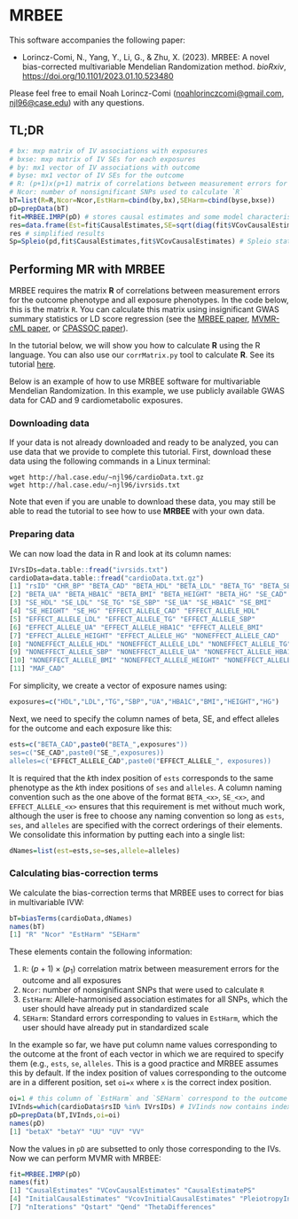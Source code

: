 # MRBEE
This software accompanies the following paper:

- Lorincz-Comi, N., Yang, Y., Li, G., & Zhu, X. (2023). MRBEE: A novel bias-corrected multivariable Mendelian Randomization method. *bioRxiv*, https://doi.org/10.1101/2023.01.10.523480

Please feel free to email Noah Lorincz-Comi (noahlorinczcomi@gmail.com, njl96@case.edu) with any questions.

## TL;DR
```R
# bx: mxp matrix of IV associations with exposures
# bxse: mxp matrix of IV SEs for each exposures
# by: mx1 vector of IV associations with outcome
# byse: mx1 vector of IV SEs for the outcome
# R: (p+1)x(p+1) matrix of correlations between measurement errors for the outcome (first/top left position) and each exposure
# Ncor: number of nonsignificant SNPs used to calculate `R`
bT=list(R=R,Ncor=Ncor,EstHarm=cbind(by,bx),SEHarm=cbind(byse,bxse))
pD=prepData(bT)
fit=MRBEE.IMRP(pD) # stores causal estimates and some model characteristics
res=data.frame(Est=fit$CausalEstimates,SE=sqrt(diag(fit$VCovCausalEstimates))); res$P=1-pchisq((res$Est/res$SE)^2,1)
res # simplified results
Sp=Spleio(pd,fit$CausalEstimates,fit$VCovCausalEstimates) # Spleio statistics and P-values for horizontal pleiotropy for each IV 
```

<!---
Two pieces of software are provided in this repository:
- **MRBEE R package**
  - Install using `devtools::install_github("noahlorinczcomi/MRBEE")` or `remotes::install_github("noahlorinczcomi/MRBEE")` in R.
- `corrMatrix.py`
  - MRBEE subtracts from IVW two terms, both of which are calculated from a correlation matrix **R**. If you have $p$ exposures and $q$ outcomes in MR, **R** will be of dimension $(p+q)\times (p+q)$ and the **MRBEE** software needs it.
  - `corrMatrix.py` is a command line tool to calculate **R** in a simple way (see below for example).
  - ***If you do not want to use*** `corrMatrix.py`, ***you can do the following***:
    - Load all full exposure and outcome GWAS summary statistics into R
    - Standardize all association estimates (e.g., using the methods of Qi & Chatterjee, 2019 *Nature communications*)
    - Remove all SNPs with $P<\tau$ for any exposure or outcome (we recommend $\tau=0.05$)
    - Use the `cor()` function to calculate the correlations between all standardized exposure and outcome association estimates
    - The output of this code is the **R** that you need

# Example
## Calculating **R** with `corrMatrix.py`
The `corrMatrix.py` program takes the following arguments:
- `-data`: (Required) comma-separated list of filepaths to all GWAS sumstats
- `-snp`: (Required) comma-separated list of SNP-identifying (i.e., rsID) column names for all GWAS sumstats (order must correspond to the order of the list passed to `-data`)
- `-beta`: (Required) comma-separated list of names of BETA columns in GWAS sumstats (order matters, always)
- `-se`: (Required) comma-separated list of names of SE columns in GWAS sumstats
- `-pt`: (Optional) P-value threshold. Only SNPs with all GWAS estimates with P>this threshold will be used to calculate **R**.
  - We recommend using `-pt 0.05`, which is the default value
- `-names`: (Required) Comma-separated list of row, column names to assign to the correlation matrix **R**
  - order corresponds to the order of data passed to `-data`
- `-out`: (Required) Filepath (extension optional, will be space-separated) of location to write out correlation matrix **R**
  - The correlation matrix **R** will also be printed on the screen

On your machine, download the `corrMatrix.py` file in a new directory named `/newdir`. Move all files containing GWAS summary statistics for all exposures and outcomes with which you intend to perform MR to `/newdir`. For the purpose of example, I have created 4 sets of simulated GWAS summary statistics, corresponding to two exposures and two outcomes, and put them in the `/newdir` directory. To demonstrate the flexibility of `corrMatrix.py`, the four GWAS summary statistic data sets have file extensions of ".txt", ".csv", ".txt.gz", and ".csv.gz".

Here is how you use `corrMatrix.py` with these simulated data:
```
cd /newdir
pwd
[1] gwasOutcomeset1.csv.gz  gwasOutcomeset2.txt  gwasExposureset1.txt.gz  gwasExposureset2.csv  corrMatrix.py
python corrMatrix.py \\
 -data gwasOutcomeset1.csv.gz,gwasOutcomeset2.txt,gwasExposureset1.txt.gz,gwasExposureset2.csv \\ 
 -snp rsID,rsID,rsID,rsID \\ 
 -beta betaOutcome1,betaOutcome2,betaExposure1,betaExposure2 \\ 
 -se seOutcome1,seOutcome2,seExposure1,seExposure2 
 -pt 0.05 \\
 -names y1,y2,x1,x2 \\
 -out R
```
which produces the following output
```
NOTE: -snp, -beta, -se, and -names flag declarations must be in the corresponding order of -data declarations
the program is running
          y1        y2        x1        x2
y1  1.000000  0.001672 -0.003739  0.000473
y2  0.001672  1.000000 -0.002589 -0.000470
x1 -0.003739 -0.002589  1.000000  0.005381
x2  0.000473 -0.000470  0.005381  1.000000
81038 SNPs used in correlation matrix estimation
```
and took approximately 10 seconds to run for 1,000,000 SNPs. Now, the correlation matrix $\mathbf{R}$ is saved in a space-delimited file named `R` in the `/newdir` directory.
--->

## Performing MR with MRBEE
MRBEE requires the matrix $\mathbf{R}$ of correlations between measurement errors for the outcome phenotype and all exposure phenotypes. In the code below, this is the matrix `R`. You can calculate this matrix using insignificant GWAS summary statistics or LD score regression (see the [MRBEE paper](https://doi.org/10.1101/2023.01.10.523480 ), [MVMR-cML paper](https://doi.org/10.1016/j.ajhg.2023.02.014), or [CPASSOC paper](https://doi.org/10.1016/j.ajhg.2014.11.011)). 

In the tutorial below, we will show you how to calculate $\mathbf{R}$ using the R language. You can also use our `corrMatrix.py` tool to calculate $\mathbf{R}$. See its tutorial [here](https://github.com/noahlorinczcomi/MRBEE/blob/main/corrMatrix_Tutorial.ipynb).

Below is an example of how to use MRBEE software for multivariable Mendelian Randomization. In this example, we use publicly available GWAS data for CAD and 9 cardiometabolic exposures.

### Downloading data
If your data is not already downloaded and ready to be analyzed, you can use data that we provide to complete this tutorial. First, download these data using the following commands in a Linux terminal:
```unix
wget http://hal.case.edu/~njl96/cardioData.txt.gz
wget http://hal.case.edu/~njl96/ivrsids.txt
```
Note that even if you are unable to download these data, you may still be able to read the tutorial to see how to use **MRBEE** with your own data.
### Preparing data
We can now load the data in R and look at its column names:
```R
IVrsIDs=data.table::fread("ivrsids.txt")
cardioData=data.table::fread("cardioData.txt.gz")
[1] "rsID" "CHR_BP" "BETA_CAD" "BETA_HDL" "BETA_LDL" "BETA_TG" "BETA_SBP"
[2] "BETA_UA" "BETA_HBA1C" "BETA_BMI" "BETA_HEIGHT" "BETA_HG" "SE_CAD"
[3] "SE_HDL" "SE_LDL" "SE_TG" "SE_SBP" "SE_UA" "SE_HBA1C" "SE_BMI"
[4] "SE_HEIGHT" "SE_HG" "EFFECT_ALLELE_CAD" "EFFECT_ALLELE_HDL"
[5] "EFFECT_ALLELE_LDL" "EFFECT_ALLELE_TG" "EFFECT_ALLELE_SBP"
[6] "EFFECT_ALLELE_UA" "EFFECT_ALLELE_HBA1C" "EFFECT_ALLELE_BMI"
[7] "EFFECT_ALLELE_HEIGHT" "EFFECT_ALLELE_HG" "NONEFFECT_ALLELE_CAD"
[8] "NONEFFECT_ALLELE_HDL" "NONEFFECT_ALLELE_LDL" "NONEFFECT_ALLELE_TG"
[9] "NONEFFECT_ALLELE_SBP" "NONEFFECT_ALLELE_UA" "NONEFFECT_ALLELE_HBA1C"
[10] "NONEFFECT_ALLELE_BMI" "NONEFFECT_ALLELE_HEIGHT" "NONEFFECT_ALLELE_HG"
[11] "MAF_CAD"
```
For simplicity, we create a vector of exposure names using:
```R
exposures=c("HDL","LDL","TG","SBP","UA","HBA1C","BMI","HEIGHT","HG")
```
Next, we need to specify the column names of beta, SE, and effect alleles for the outcome and each exposure like this:
```R
ests=c("BETA_CAD",paste0("BETA_",exposures"))
ses=c("SE_CAD",paste0("SE_",exposures))
alleles=c("EFFECT_ALLELE_CAD",paste0("EFFECT_ALLELE_", exposures))
```
It is required that the $k$th index position of `ests` corresponds to the same phenotype as the $k$th index positions of `ses` and `alleles`. A column naming convention such as the one above of the format `BETA_<x>`, `SE_<x>`, and `EFFECT_ALLELE_<x>` ensures that this requirement is met without much work, although the user is free to choose any naming convention so long as `ests`, `ses`, and `alleles` are specified with the correct orderings of their elements. We consolidate this information by putting each into a single list:
```R
dNames=list(est=ests,se=ses,allele=alleles)
```
### Calculating bias-correction terms
We calculate the bias-correction terms that MRBEE uses to correct for bias in multivariable IVW:
```R
bT=biasTerms(cardioData,dNames)
names(bT)
[1] "R" "Ncor" "EstHarm" "SEHarm"
```
These elements contain the following information:
1. `R`: $(p+1)\times(p_1)$ correlation matrix between measurement errors for the outcome and all exposures
2. `Ncor`: number of nonsignificant SNPs that were used to calculate `R`
3. `EstHarm`: Allele-harmonised association estimates for all SNPs, which the user should have already put in standardized scale
4. `SEHarm`: Standard errors corresponding to values in `EstHarm`, which the user should have already put in standardized scale

In the example so far, we have put column name values corresponding to the outcome at the front of each vector in which we are required to specify them (e.g., `ests`, `se`, `alleles`. This is a good practice and MRBEE assumes this by default. If the index position of values corresponding to the outcome are in a different position, set `oi=x` where `x` is the correct index position.

```R
oi=1 # this column of `EstHarm` and `SEHarm` correspond to the outcome if `ests`[1] corresponded to the outcome
IVInds=which(cardioData$rsID %in% IVrsIDs) # IVIinds now contains index positions of IVs to use
pD=prepData(bT,IVInds,oi=oi)
names(pD)
[1] "betaX" "betaY" "UU" "UV" "VV"
```
Now the values in `pD` are subsetted to only those corresponding to the IVs. Now we can perform MVMR with MRBEE:
```R
fit=MRBEE.IMRP(pD)
names(fit)
[1] "CausalEstimates" "VCovCausalEstimates" "CausalEstimatePS"
[4] "InitialCausalEstimates" "VcovInitialCausalEstimates" "PleiotropyIndices"
[7] "nIterations" "Qstart" "Qend" "ThetaDifferences"
```
